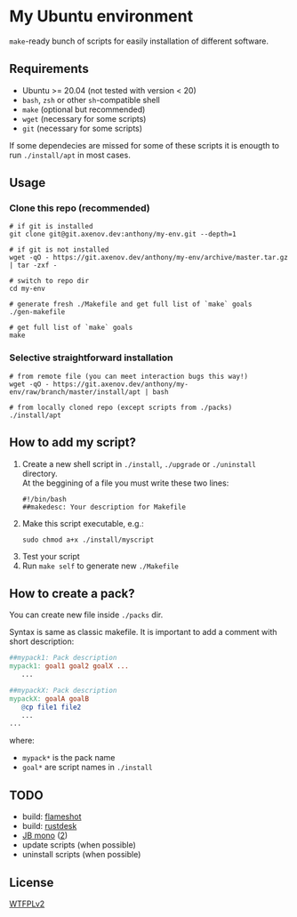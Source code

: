 # My Ubuntu environment

`make`-ready bunch of scripts for easily installation of different software.

## Requirements

* Ubuntu >= 20.04 (not tested with version < 20)
* `bash`, `zsh` or other `sh`-compatible shell
* `make` (optional but recommended)
* `wget` (necessary for some scripts)
* `git` (necessary for some scripts)

If some dependecies are missed for some of these scripts it is enougth to run `./install/apt` in most cases.

## Usage

### Clone this repo (recommended)

```shell
# if git is installed
git clone git@git.axenov.dev:anthony/my-env.git --depth=1

# if git is not installed
wget -qO - https://git.axenov.dev/anthony/my-env/archive/master.tar.gz | tar -zxf -

# switch to repo dir
cd my-env

# generate fresh ./Makefile and get full list of `make` goals
./gen-makefile

# get full list of `make` goals
make
```

### Selective straightforward installation

```shell
# from remote file (you can meet interaction bugs this way!)
wget -qO - https://git.axenov.dev/anthony/my-env/raw/branch/master/install/apt | bash

# from locally cloned repo (except scripts from ./packs)
./install/apt
```

## How to add my script?

1. Create a new shell script in `./install`, `./upgrade` or `./uninstall` directory.  
   At the beggining of a file you must write these two lines:
   ```shell
   #!/bin/bash
   ##makedesc: Your description for Makefile
   ```
2. Make this script executable, e.g.:
   ```shell
   sudo chmod a+x ./install/myscript
   ```
3. Test your script
4. Run `make self` to generate new `./Makefile`

## How to create a pack?

You can create new file inside `./packs` dir.

Syntax is same as classic makefile.
It is important to add a comment with short description:

```makefile
##mypack1: Pack description
mypack1: goal1 goal2 goalX ...
   ...

##mypackX: Pack description
mypackX: goalA goalB
   @cp file1 file2
   ...
...
```

where:
* `mypack*` is the pack name
* `goal*` are script names in `./install`

## TODO

* build: [flameshot](https://github.com/flameshot-org/flameshot#compilation)
* build: [rustdesk](https://github.com/rustdesk/rustdesk#build)
* [JB mono](https://www.jetbrains.com/ru-ru/lp/mono/#how-to-install) ([2](https://fonts.google.com/specimen/JetBrains+Mono))
* update scripts (when possible)
* uninstall scripts (when possible)

## License

[WTFPLv2](LICENSE)
